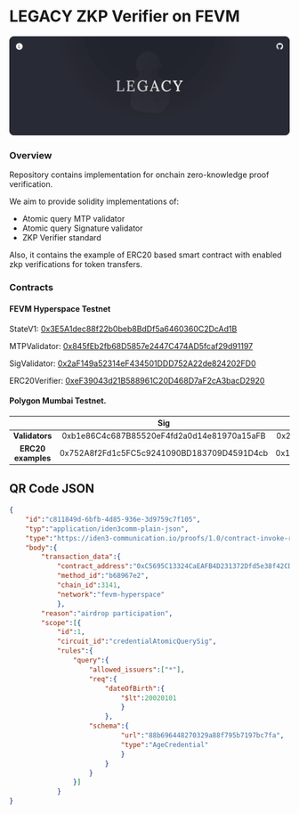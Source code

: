 # LEGACY ZKP Verifier on FEVM

![Welcome to the Legacy Github](https://raw.githubusercontent.com/TheLegacyNetwork/.github/main/profile/legacy-github-splash.png)

### Overview

Repository contains implementation for onchain zero-knowledge proof verification.

We aim to provide solidity implementations of:

- Atomic query MTP validator
- Atomic query Signature validator
- ZKP Verifier standard

Also, it contains the example of ERC20 based smart contract with enabled zkp verifications for token transfers.

### Contracts

#### FEVM Hyperspace Testnet
StateV1: [0x3E5A1dec88f22b0beb8BdDf5a6460360C2DcAd1B](https://fvm.starboard.ventures/contracts/0x3E5A1dec88f22b0beb8BdDf5a6460360C2DcAd1B)

MTPValidator: [0x845fEb2fb68D5857e2447C474AD5fcaf29d91197](https://fvm.starboard.ventures/contracts/0x845fEb2fb68D5857e2447C474AD5fcaf29d91197/?network=hyperspacenet)

SigValidator: [0x2aF149a52314eF434501DDD752A22de824202FD0](https://fvm.starboard.ventures/contracts/0x2aF149a52314eF434501DDD752A22de824202FD0/?network=hyperspacenet)

ERC20Verifier: [0xeF39043d21B588961C20D468D7aF2cA3bacD2920](https://fvm.starboard.ventures/contracts/0xeF39043d21B588961C20D468D7aF2cA3bacD2920/?network=hyperspacenet)

#### Polygon Mumbai Testnet.

|                    |                    Sig                   |                    MTP                     |
|:------------------:|:------------------------------------------:|:------------------------------------------:|
|   **Validators**   | 0xb1e86C4c687B85520eF4fd2a0d14e81970a15aFB | 0x217Ca85588293Fb845daBCD6385Ebf9877fAF649 |
| **ERC20 examples** | 0x752A8f2Fd1c5FC5c9241090BD183709D4591D4cb | 0x16b2e8653c7dCFd221114A7e1664D3c884f03090 |

## QR Code JSON

```json
{
    "id":"c811849d-6bfb-4d85-936e-3d9759c7f105",
    "typ":"application/iden3comm-plain-json",
    "type":"https://iden3-communication.io/proofs/1.0/contract-invoke-request",
    "body":{
        "transaction_data":{
            "contract_address":"0xC5695C13324CaEAFB4D231372Dfd5e38f42CD754",
            "method_id":"b68967e2",
            "chain_id":3141,
            "network":"fevm-hyperspace"
            },
        "reason":"airdrop participation",
        "scope":[{
            "id":1,
            "circuit_id":"credentialAtomicQuerySig",
            "rules":{
                "query":{
                    "allowed_issuers":["*"],
                    "req":{
                        "dateOfBirth":{
                            "$lt":20020101
                            }
                        },
                    "schema":{
                            "url":"88b696448270329a88f795b7197bc7fa",
                            "type":"AgeCredential"
                            }
                        }
                    }
                }]
            }
}
```
